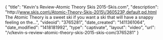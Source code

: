 {
    "title": "Kevin's Review-Atomic Theory Skis 2015-Skis.com",
    "description": "http:\/\/www.skis.com\/Atomic-Theory-Skis-2015\/360523P,default,pd.html The Atomic Theory is a sweet ski if you want a ski that will have a snappy feeling on the...",
    "videoid": "3765281",
    "date_created": "1411361064",
    "date_modified": "1418181992",
    "type": "captivate",
    "layout": "video",
    "url": "\/v\/kevin-s-review-atomic-theory-skis-2015-skis-com\/3765281"
}